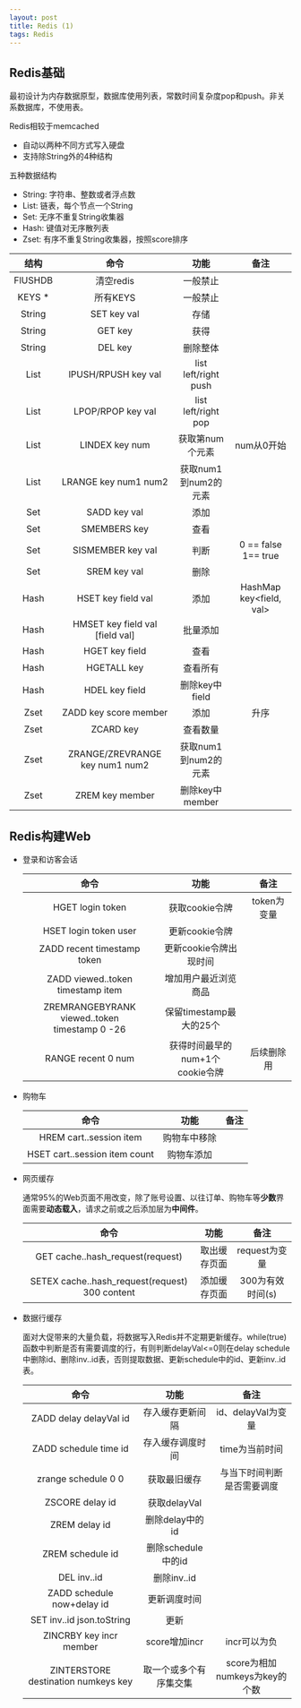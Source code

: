 ```yaml
---
layout: post
title: Redis (1)
tags: Redis
---
```


## Redis基础

最初设计为内存数据原型，数据库使用列表，常数时间复杂度pop和push。非关系数据库，不使用表。

Redis相较于memcached

- 自动以两种不同方式写入硬盘
- 支持除String外的4种结构

五种数据结构

- String: 字符串、整数或者浮点数
- List: 链表，每个节点一个String
- Set: 无序不重复String收集器
- Hash: 键值对无序散列表
- Zset: 有序不重复String收集器，按照score排序

结构|命令 | 功能 | 备注
:-: | :-: | :-: | :-:
| FlUSHDB | 清空redis | 一般禁止
| KEYS * | 所有KEYS | 一般禁止
String | SET key val | 存储 |
String | GET key | 获得 |
String | DEL key | 删除整体 |
List | lPUSH/RPUSH key val | list left/right push |
List | LPOP/RPOP key val | list left/right pop |
List | LINDEX key num |  获取第num个元素 | num从0开始
List | LRANGE key num1 num2 | 获取num1到num2的元素
Set | SADD key val | 添加 |
Set | SMEMBERS key | 查看 |
Set | SISMEMBER key val | 判断 | 0 == false 1== true
Set | SREM key val | 删除 |
Hash | HSET key field val | 添加 | HashMap key<field, val>
Hash | HMSET key field val [field val] | 批量添加 | 
Hash | HGET key field | 查看 |
Hash | HGETALL key | 查看所有 |
Hash | HDEL key field | 删除key中field |
Zset | ZADD key score member | 添加 | 升序
Zset | ZCARD key | 查看数量
Zset | ZRANGE/ZREVRANGE key num1 num2 | 获取num1到num2的元素 |
Zset | ZREM key member | 删除key中member |

## Redis构建Web

- 登录和访客会话

	命令| 功能 | 备注
	:-: | :-: | :-:
	HGET login token | 获取cookie令牌 | token为变量
	HSET login token user | 更新cookie令牌 | 
	ZADD recent timestamp token | 更新cookie令牌出现时间 |
	ZADD viewed..token timestamp item | 增加用户最近浏览商品 |
	ZREMRANGEBYRANK viewed..token <br> timestamp 0 -26 | 保留timestamp最大的25个 |
	RANGE recent 0 num | 获得时间最早的num+1个<br>cookie令牌 | 后续删除用

- 购物车
	
	命令| 功能 | 备注
	:-: | :-: | :-:
	HREM cart..session item | 购物车中移除 | 
	HSET cart..session item count | 购物车添加 | 

- 网页缓存

    通常95%的Web页面不用改变，除了账号设置、以往订单、购物车等**少数**界面需要**动态载入**，请求之前或之后添加层为**中间件**。

	命令| 功能 | 备注
	:-: | :-: | :-:
	GET cache..hash_request(request) | 取出缓存页面 | request为变量 
	SETEX cache..hash_request(request) 300 content| 添加缓存页面 | 300为有效时间(s)

- 数据行缓存

    面对大促带来的大量负载，将数据写入Redis并不定期更新缓存。while(true)函数中判断是否有需要调度的行，有则判断delayVal<=0则在delay schedule中删除id、删除inv..id表，否则提取数据、更新schedule中的id、更新inv..id表。

	命令| 功能 | 备注
	:-: | :-: | :-:
	ZADD delay delayVal id | 存入缓存更新间隔 | id、delayVal为变量
	ZADD schedule time id | 存入缓存调度时间 | time为当前时间
	zrange schedule 0 0 | 获取最旧缓存 | 与当下时间判断是否需要调度
	ZSCORE delay id | 获取delayVal |
	ZREM delay id | 删除delay中的id |
	ZREM schedule id | 删除schedule中的id |
	DEL inv..id | 删除inv..id |
	ZADD schedule now+delay id | 更新调度时间 |
	SET inv..id json.toString | 更新 |
	ZINCRBY key incr member | score增加incr | incr可以为负
	ZINTERSTORE destination numkeys key | 取一个或多个有序集交集 | score为相加<br>numkeys为key的个数
